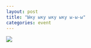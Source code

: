 ```yaml
---
layout: post
title: "Ыку ыку ыку ыку ы-ы-ы"
categories: event
---
```

![](https://pics.livejournal.com/quillcraft/pic/000463tq)